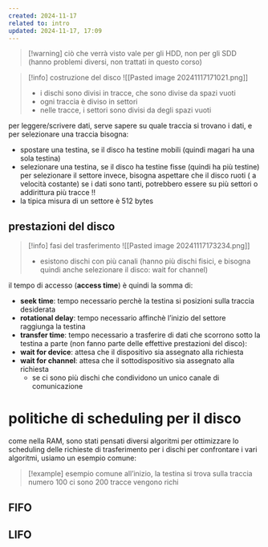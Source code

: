 ```yaml
---
created: 2024-11-17
related to: intro
updated: 2024-11-17, 17:09
---
```


>[!warning] ciò che verrà visto vale per gli HDD, non per gli SDD (hanno problemi diversi, non trattati in questo corso)

>[!info] costruzione del disco
![[Pasted image 20241117171021.png]]
>- i dischi sono divisi in tracce, che sono divise da spazi vuoti
>- ogni traccia è diviso in settori
>- nelle tracce, i settori sono divisi da degli spazi vuoti

per leggere/scrivere dati, serve sapere su quale traccia si trovano i dati, e per selezionare una traccia bisogna:
- spostare una testina, se il disco ha testine mobili (quindi magari ha una sola testina)
- selezionare una testina, se il disco ha testine fisse (quindi ha più testine)
per selezionare il settore invece, bisogna aspettare che il disco ruoti ( a velocità costante)
se i dati sono tanti, potrebbero essere su più settori o addirittura più tracce !! 
- la tipica misura di un settore è 512 bytes

## prestazioni del disco
>[!info] fasi del trasferimento
![[Pasted image 20241117173234.png]]
>- esistono dischi con più canali (hanno più dischi fisici, e bisogna quindi anche selezionare il disco: wait for channel)

il tempo di accesso (**access time**) è quindi la somma di:
- **seek time**: tempo necessario perchè la testina si posizioni sulla traccia desiderata
- **rotational delay**: tempo necessario affinchè l’inizio del settore raggiunga la testina
- **transfer time**: tempo necessario a trasferire di dati che scorrono sotto la testina
a parte (non fanno parte delle effettive prestazioni del disco):
- **wait for device**: attesa che il dispositivo sia assegnato alla richiesta
- **wait for channel**: attesa che il sottodispositivo sia assegnato alla richiesta
	- se ci sono più dischi che condividono un unico canale di comunicazione

# politiche di scheduling per il disco
come nella RAM, sono stati pensati diversi algoritmi per ottimizzare lo scheduling delle richieste di trasferimento per i dischi
per confrontare i vari algoritmi, usiamo un esempio comune:
>[!example] esempio comune
>all’inizio, la testina si trova sulla traccia numero 100
>ci sono 200 tracce
>vengono richi
## FIFO
## LIFO